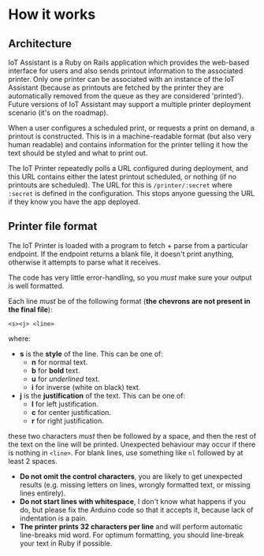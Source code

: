 # How it works

## Architecture

IoT Assistant is a Ruby on Rails application which provides the web-based
interface for users and also sends printout information to the associated
printer. Only one printer can be associated with an instance of the IoT
Assistant (because as printouts are fetched by the printer they are
automatically removed from the queue as they are considered 'printed'). Future
versions of IoT Assistant may support a multiple printer deployment scenario
(it's on the roadmap).

When a user configures a scheduled print, or requests a print on demand, a
printout is constructed. This is in a machine-readable format (but also very 
human readable) and contains information for the printer telling it how
the text should be styled and what to print out.

The IoT Printer repeatedly polls a URL configured during deployment, and this
URL contains either the latest printout scheduled, or nothing (if no printouts
are scheduled). The URL for this is `/printer/:secret` where `:secret` is
defined in the configuration. This stops anyone guessing the URL if they know
you have the app deployed.

## Printer file format

The IoT Printer is loaded with a program to fetch + parse from a particular
endpoint. If the endpoint returns a blank file, it doesn't print anything,
otherwise it attempts to parse what it receives.

The code has very little error-handling, so you *must* make sure your output is
well formatted.

Each line *must* be of the following format (**the chevrons are not present in
the final file**):

    <s><j> <line>
    
where:

 - **s** is the **style** of the line. This can be one of:
   - **n** for normal text.
   - **b** for **bold** text.
   - **u** for _underlined_ text.
   - **i** for inverse (white on black) text.
 - **j** is the **justification** of the text. This can be one of:
   - **l** for left justification.
   - **c** for center justification.
   - **r** for right justification.

these two characters *must* then be followed by a space, and then the rest of
the text on the line will be printed. Unexpected behaviour may occur if there
is nothing in `<line>`. For blank lines, use something like `nl` followed by at
least 2 spaces.

 - **Do not omit the control characters**, you are likely to get unexpected
   results (e.g. missing letters on lines, wrongly formatted text, or missing
   lines entirely).
 - **Do not start lines with whitespace**, I don't know what happens if you do,
   but please fix the Arduino code so that it accepts it, because lack of
   indentation is a pain.
 - **The printer prints 32 characters per line** and will perform automatic
   line-breaks mid word. For optimum formatting, you should line-break your
   text in Ruby if possible.

